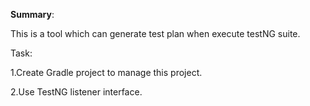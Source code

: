 **Summary**: 

This is a tool which can generate test plan when execute testNG suite.


Task:

1.Create Gradle project to manage this project.

2.Use TestNG listener interface.

